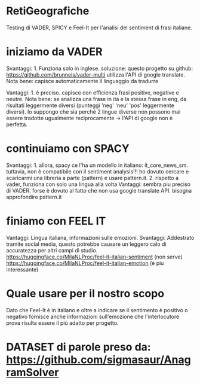 # RetiGeografiche

Testing di VADER, SPICY e Feel-It per l'analisi del sentiment di frasi italiane.
# iniziamo da VADER

Svantaggi: 1. Funziona solo in inglese.
soluzione: questo progetto su github: https://github.com/brunneis/vader-multi utilizza l'API di google translate. Nota bene: capisce automaticamente il linguaggio da tradurre

Vantaggi: 1. è preciso. capisce con efficienza frasi positive, negative e neutre. 
Nota bene: se analizza una frase in ita e la stessa frase in eng, da risultati leggermente diversi (punteggi 'neg' 'neu' 'pos' leggermente diversi). Io suppongo che sia perché 2 lingue diverse non possono mai essere tradotte ugualmente reciprocamente -> l'API di google non è perfetta.

# continuiamo con SPACY
Svantaggi: 1. allora, spacy ce l'ha un modello in italiano:  it_core_news_sm. tuttavia, non è compatibile con il sentiment analysis!!! ho dovuto cercare e scaricarmi una libreria a parte (pattern) e usare pattern.it. 
2. rispetto a vader, funziona con solo una lingua alla volta
Vantaggi: sembra piu preciso di VADER. forse è dovuto al fatto che non usa google translate API. bisogna approfondire pattern.it

# finiamo con FEEL IT
Vantaggi: Lingua italiana, informazioni sulle emozioni.
Svantaggi: Addestrato tramite social media, questo potrebbe causare un leggero calo di accuratezza per altri campi di studio.
https://huggingface.co/MilaNLProc/feel-it-italian-sentiment (non serve)
https://huggingface.co/MilaNLProc/feel-it-italian-emotion (è piu interessante)

# Quale usare per il nostro scopo
Dato che Feel-It è in italiano e oltre a indicare se il sentimento è positivo o negativo fornisce anche informazioni sull'emozione che l'interlocutore prova risulta essere il più adatto per progetto.


# DATASET di parole preso da: https://github.com/sigmasaur/AnagramSolver
